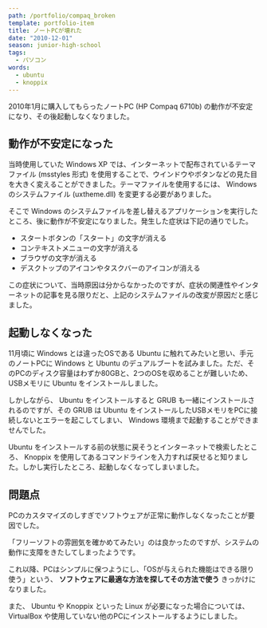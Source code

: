 ```yaml
---
path: /portfolio/compaq_broken
template: portfolio-item
title: ノートPCが壊れた
date: "2010-12-01"
season: junior-high-school
tags:
  - パソコン
words:
  - ubuntu
  - knoppix
---
```


2010年1月に購入してもらったノートPC (HP Compaq 6710b) の動作が不安定になり、その後起動しなくなりました。

## 動作が不安定になった
当時使用していた Windows XP では、インターネットで配布されているテーマファイル (msstyles 形式) を使用することで、ウインドウやボタンなどの見た目を大きく変えることができました。テーマファイルを使用するには、 Windows のシステムファイル (uxtheme.dll) を変更する必要がありました。

そこで Windows のシステムファイルを差し替えるアプリケーションを実行したところ、後に動作が不安定になりました。発生した症状は下記の通りでした。

- スタートボタンの「スタート」の文字が消える
- コンテキストメニューの文字が消える
- ブラウザの文字が消える
- デスクトップのアイコンやタスクバーのアイコンが消える

この症状について、当時原因は分からなかったのですが、症状の関連性やインターネットの記事を見る限りだと、上記のシステムファイルの改変が原因だと感じました。

## 起動しなくなった
11月頃に Windows とは違ったOSである Ubuntu に触れてみたいと思い、手元のノートPCに Windows と Ubuntu のデュアルブートを試みました。ただ、そのPCのディスク容量はわずか80GBと、2つのOSを収めることが難しいため、USBメモリに Ubuntu をインストールしました。

しかしながら、 Ubuntu をインストールすると GRUB も一緒にインストールされるのですが、その GRUB は Ubuntu をインストールしたUSBメモリをPCに接続しないとエラーを起こしてしまい、 Windows 環境まで起動することができませんでした。

Ubuntu をインストールする前の状態に戻そうとインターネットで検索したところ、 Knoppix を使用してあるコマンドラインを入力すれば戻せると知りました。しかし実行したところ、起動しなくなってしまいました。

## 問題点
PCのカスタマイズのしすぎでソフトウェアが正常に動作しなくなったことが要因でした。

「フリーソフトの雰囲気を確かめてみたい」のは良かったのですが、システムの動作に支障をきたしてしまったようです。

これ以降、PCはシンプルに保つようにし、「OSが与えられた機能はできる限り使う」という、 **ソフトウェアに最適な方法を探してその方法で使う** きっかけになりました。

また、 Ubuntu や Knoppix といった Linux が必要になった場合については、 VirtualBox や使用していない他のPCにインストールするようにしました。

